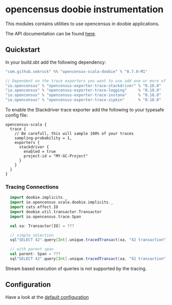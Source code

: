 # opencensus doobie instrumentation
This modules contains utilities to use opencensus in doobie applications.

The API documentation can be found [here](https://census-ecosystem.github.io/opencensus-scala/api/).

## Quickstart
In your build.sbt add the following dependency:

```scala
"com.github.sebruck" %% "opencensus-scala-doobie" % "0.7.0-M1" 

// Dependent on the trace exporters you want to use add one or more of the following
"io.opencensus" % "opencensus-exporter-trace-stackdriver" % "0.18.0"
"io.opencensus" % "opencensus-exporter-trace-logging"     % "0.18.0"
"io.opencensus" % "opencensus-exporter-trace-instana"     % "0.18.0"
"io.opencensus" % "opencensus-exporter-trace-zipkin"      % "0.18.0"
```

To enable the Stackdriver trace exporter add the following to your typesafe config file:
```
opencensus-scala {
  trace {
    // Be carefull, this will sample 100% of your traces
    sampling-probability = 1,
    exporters {
      stackdriver {
        enabled = true 
        project-id = "MY-GC-Project"
      }
    }
  }
}
```

### Tracing Connections

```scala
  import doobie.implicits._
  import io.opencensus.scala.doobie.implicits._
  import cats.effect.IO
  import doobie.util.transactor.Transactor
  import io.opencensus.trace.Span

  val xa: Transactor[IO] = ???

  // simple selection
  sql"SELECT 42".query[Int].unique.tracedTransact(xa, "42 transaction")

  // with parent span
  val parent: Span = ???
  sql"SELECT 42".query[Int].unique.tracedTransact(xa, "42 transaction", parent)
```

Stream based execution of queries is not supported by the tracing.

## Configuration
Have a look at the [default configuration](src/main/resources/reference.conf)
